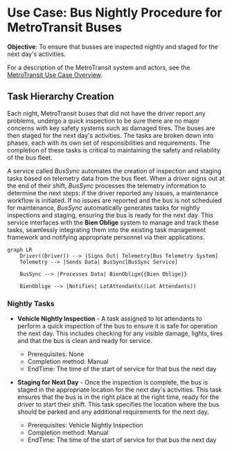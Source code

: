 # Use Case: Bus Nightly Procedure for MetroTransit Buses

**Objective**: To ensure that busses are inspected nightly and staged for the next day's activities.

For a description of the MetroTransit system and actors, see the [MetroTransit Use Case Overview](./README.md).

## Task Hierarchy Creation

Each night, MetroTransit buses that did not have the driver report any problems, undergo a quick inspection to be sure there are no major concerns with key safety systems such as damaged tires. The buses are then staged for the next day's activities. The tasks are broken down into phases, each with its own set of responsibilities and requirements. The completion of these tasks is critical to maintaining the safety and reliability of the bus fleet.

A service called *BusSync* automates the creation of inspection and staging tasks based on telemetry data from the bus fleet. When a driver signs out at the end of their shift, *BusSync* processes the telemetry information to determine the next steps: if the driver reported any issues, a maintenance workflow is initiated. If no issues are reported and the bus is not scheduled for maintenance, *BusSync* automatically generates tasks for nightly inspections and staging, ensuring the bus is ready for the next day. This service interfaces with the **Bien Oblige** system to manage and track these tasks, seamlessly integrating them into the existing task management framework and notifying appropriate personnel via their applications.

```mermaid
graph LR
    Driver((Driver)) --> |Signs Out| Telemetry[Bus Telemetry System]
    Telemetry --> |Sends Data| BusSync[BusSync Service]

    BusSync --> |Processes Data| BienOblige{{Bien Oblige}}

    BienOblige --> |Notifies| LotAttendants((Lot Attendants))
```

### Nightly Tasks

* **Vehicle Nightly Inspection** - A task assigned to lot attendants to perform a quick inspection of the bus to ensure it is safe for operation the next day. This includes checking for any visible damage, lights, tires and that the bus is clean and ready for service.
  * Prerequisites: None
  * Completion method: Manual
  * EndTime: The time of the start of service for that bus the next day

* **Staging for Next Day** - Once the inspection is complete, the bus is staged in the appropriate location for the next day's activities. This task ensures that the bus is in the right place at the right time, ready for the driver to start their shift. This task specifies the location where the bus should be parked and any additional requirements for the next day.
  * Prerequisites: Vehicle Nightly Inspection
  * Completion method: Manual
  * EndTime: The time of the start of service for that bus the next day

